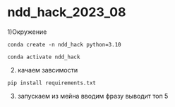 # ndd_hack_2023_08
1)Окружение 
```
conda create -n ndd_hack python=3.10
```
```
conda activate ndd_hack
```
2) качаем завсимости
```
pip install requirements.txt
```
3) запускаем из мейна вводим фразу выводит топ 5
